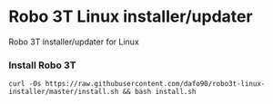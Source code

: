 # Robo 3T Linux installer/updater
Robo 3T installer/updater for Linux

### Install Robo 3T
`curl -Os https://raw.githubusercontent.com/dafo90/robo3t-linux-installer/master/install.sh && bash install.sh`
